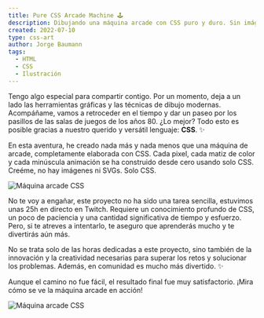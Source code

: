 ```yaml
---
title: Pure CSS Arcade Machine 🕹️
description: Dibujando una máquina arcade con CSS puro y duro. Sin imágenes ni SVGs. Solo CSS. ¿Te ves capaz de hacerlo? Incluye pacman animado. 👾
created: 2022-07-10
type: css-art
author: Jorge Baumann
tags:
  - HTML
  - CSS
  - Ilustración
---
```


Tengo algo especial para compartir contigo. Por un momento, deja a un lado las herramientas gráficas y las técnicas de dibujo modernas. Acompáñame, vamos a retroceder en el tiempo y dar un paseo por los pasillos de las salas de juegos de los años 80. ¿Lo mejor? Todo esto es posible gracias a nuestro querido y versátil lenguaje: **CSS**. ✨

En esta aventura, he creado nada más y nada menos que una máquina de arcade, completamente elaborada con CSS. Cada pixel, cada matiz de color y cada minúscula animación se ha construido desde cero usando solo CSS. Creéme, no hay imágenes ni SVGs. Solo CSS.

![Máquina arcade CSS](/blog/pure-css-arcade-machine/arcade.png)

No te voy a engañar, este proyecto no ha sido una tarea sencilla, estuvimos unas 25h en directo en Twitch. Requiere un conocimiento profundo de CSS, un poco de paciencia y una cantidad significativa de tiempo y esfuerzo.  
Pero, si te atreves a intentarlo, te aseguro que aprenderás mucho y te divertirás aún más.

No se trata solo de las horas dedicadas a este proyecto, sino también de la innovación y la creatividad necesarias para superar los retos y solucionar los problemas. Además, en comunidad es mucho más divertido. ✨

Aunque el camino no fue fácil, el resultado final fue muy satisfactorio. ¡Mira cómo se ve la máquina arcade en acción! 

![Máquina arcade CSS](/blog/pure-css-arcade-machine/arcade.gif)
